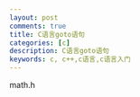 ```yaml
---
layout: post
comments: true
title: C语言goto语句
categories: [c]
description: C语言goto语句
keywords: c, c++,c语言,c语言入门
---
```


math.h
